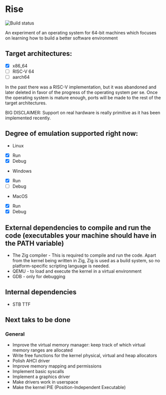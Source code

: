 # Rise

![Build status](https://img.shields.io/github/actions/workflow/status/davidgm94/rise/lightning.yml?branch=main)

An experiment of an operating system for 64-bit machines which focuses on learning how to build a better software environment

## Target architectures:

- [x] x86_64
- [ ] RISC-V 64
- [ ] aarch64

In the past there was a RISC-V implementation, but it was abandoned and later deleted in favor of the progress of the operating system per se. Once the operating system is mature enough, ports will be made to the rest of the target architectures.

BIG DISCLAIMER: Support on real hardware is really primitive as it has been implemented recently.

## Degree of emulation supported right now:

- Linux

* [x] Run
* [x] Debug

- Windows

* [x] Run
* [ ] Debug

- MacOS

* [x] Run
* [x] Debug

## External dependencies to compile and run the code (executables your machine should have in the PATH variable)
* The Zig compiler - This is required to compile and run the code. Apart from the kernel being written in Zig, Zig is used as a build system, so no platform-specific scripting language is needed.
* QEMU - to load and execute the kernel in a virtual environment
* GDB - only for debugging

## Internal dependencies
* STB TTF

## Next taks to be done

### General
* Improve the virtual memory manager: keep track of which virtual memory ranges are allocated
* Write free functions for the kernel physical, virtual and heap allocators
* Polish AHCI driver
* Improve memory mapping and permissions
* Implement basic syscalls
* Implement a graphics driver
* Make drivers work in userspace
* Make the kernel PIE (Position-Independent Executable)
